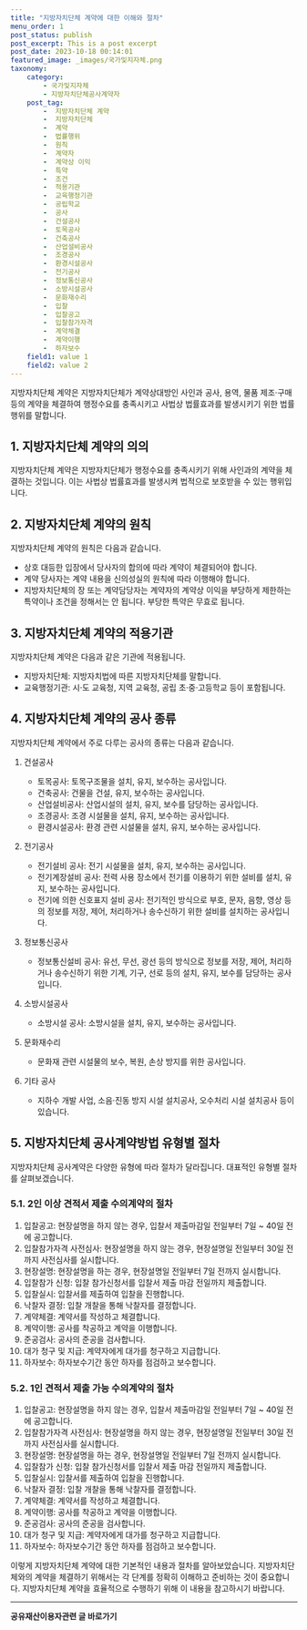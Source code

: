 ```yaml
---
title: "지방자치단체 계약에 대한 이해와 절차"
menu_order: 1
post_status: publish
post_excerpt: This is a post excerpt
post_date: 2023-10-18 00:14:01
featured_image: _images/국가및지자체.png
taxonomy:
    category:
        - 국가및지자체
        - 지방자치단체공사계약자
    post_tag:
        -  지방자치단체 계약
        -  지방자치단체
        -  계약
        -  법률행위
        -  원칙
        -  계약자
        -  계약상 이익
        -  특약
        -  조건
        -  적용기관
        -  교육행정기관
        -  공립학교
        -  공사
        -  건설공사
        -  토목공사
        -  건축공사
        -  산업설비공사
        -  조경공사
        -  환경시설공사
        -  전기공사
        -  정보통신공사
        -  소방시설공사
        -  문화재수리
        -  입찰
        -  입찰공고
        -  입찰참가자격
        -  계약체결
        -  계약이행
        -  하자보수
    field1: value 1
    field2: value 2
---
```



지방자치단체 계약은 지방자치단체가 계약상대방인 사인과 공사, 용역, 물품 제조·구매 등의 계약을 체결하여 행정수요를 충족시키고 사법상 법률효과를 발생시키기 위한 법률행위를 말합니다.

## 1. 지방자치단체 계약의 의의

지방자치단체 계약은 지방자치단체가 행정수요를 충족시키기 위해 사인과의 계약을 체결하는 것입니다. 이는 사법상 법률효과를 발생시켜 법적으로 보호받을 수 있는 행위입니다.

## 2. 지방자치단체 계약의 원칙

지방자치단체 계약의 원칙은 다음과 같습니다.

- 상호 대등한 입장에서 당사자의 합의에 따라 계약이 체결되어야 합니다.
- 계약 당사자는 계약 내용을 신의성실의 원칙에 따라 이행해야 합니다.
- 지방자치단체의 장 또는 계약담당자는 계약자의 계약상 이익을 부당하게 제한하는 특약이나 조건을 정해서는 안 됩니다. 부당한 특약은 무효로 됩니다.

## 3. 지방자치단체 계약의 적용기관

지방자치단체 계약은 다음과 같은 기관에 적용됩니다.

- 지방자치단체: 지방자치법에 따른 지방자치단체를 말합니다.
- 교육행정기관: 시·도 교육청, 지역 교육청, 공립 초·중·고등학교 등이 포함됩니다.

## 4. 지방자치단체 계약의 공사 종류

지방자치단체 계약에서 주로 다루는 공사의 종류는 다음과 같습니다.

1. 건설공사
   - 토목공사: 토목구조물을 설치, 유지, 보수하는 공사입니다.
   - 건축공사: 건물을 건설, 유지, 보수하는 공사입니다.
   - 산업설비공사: 산업시설의 설치, 유지, 보수를 담당하는 공사입니다.
   - 조경공사: 조경 시설물을 설치, 유지, 보수하는 공사입니다.
   - 환경시설공사: 환경 관련 시설물을 설치, 유지, 보수하는 공사입니다.

2. 전기공사
   - 전기설비 공사: 전기 시설물을 설치, 유지, 보수하는 공사입니다.
   - 전기계장설비 공사: 전력 사용 장소에서 전기를 이용하기 위한 설비를 설치, 유지, 보수하는 공사입니다.
   - 전기에 의한 신호표지 설비 공사: 전기적인 방식으로 부호, 문자, 음향, 영상 등의 정보를 저장, 제어, 처리하거나 송수신하기 위한 설비를 설치하는 공사입니다.

3. 정보통신공사
   - 정보통신설비 공사: 유선, 무선, 광선 등의 방식으로 정보를 저장, 제어, 처리하거나 송수신하기 위한 기계, 기구, 선로 등의 설치, 유지, 보수를 담당하는 공사입니다.

4. 소방시설공사
   - 소방시설 공사: 소방시설을 설치, 유지, 보수하는 공사입니다.

5. 문화재수리
   - 문화재 관련 시설물의 보수, 복원, 손상 방지를 위한 공사입니다.

6. 기타 공사
   - 지하수 개발 사업, 소음·진동 방지 시설 설치공사, 오수처리 시설 설치공사 등이 있습니다.

## 5. 지방자치단체 공사계약방법 유형별 절차

지방자치단체 공사계약은 다양한 유형에 따라 절차가 달라집니다. 대표적인 유형별 절차를 살펴보겠습니다.

### 5.1. 2인 이상 견적서 제출 수의계약의 절차

1. 입찰공고: 현장설명을 하지 않는 경우, 입찰서 제출마감일 전일부터 7일 ~ 40일 전에 공고합니다.
2. 입찰참가자격 사전심사: 현장설명을 하지 않는 경우, 현장설명일 전일부터 30일 전까지 사전심사를 실시합니다.
3. 현장설명: 현장설명을 하는 경우, 현장설명일 전일부터 7일 전까지 실시합니다.
4. 입찰참가 신청: 입찰 참가신청서를 입찰서 제출 마감 전일까지 제출합니다.
5. 입찰실시: 입찰서를 제출하여 입찰을 진행합니다.
6. 낙찰자 결정: 입찰 개찰을 통해 낙찰자를 결정합니다.
7. 계약체결: 계약서를 작성하고 체결합니다.
8. 계약이행: 공사를 착공하고 계약을 이행합니다.
9. 준공검사: 공사의 준공을 검사합니다.
10. 대가 청구 및 지급: 계약자에게 대가를 청구하고 지급합니다.
11. 하자보수: 하자보수기간 동안 하자를 점검하고 보수합니다.

### 5.2. 1인 견적서 제출 가능 수의계약의 절차

1. 입찰공고: 현장설명을 하지 않는 경우, 입찰서 제출마감일 전일부터 7일 ~ 40일 전에 공고합니다.
2. 입찰참가자격 사전심사: 현장설명을 하지 않는 경우, 현장설명일 전일부터 30일 전까지 사전심사를 실시합니다.
3. 현장설명: 현장설명을 하는 경우, 현장설명일 전일부터 7일 전까지 실시합니다.
4. 입찰참가 신청: 입찰 참가신청서를 입찰서 제출 마감 전일까지 제출합니다.
5. 입찰실시: 입찰서를 제출하여 입찰을 진행합니다.
6. 낙찰자 결정: 입찰 개찰을 통해 낙찰자를 결정합니다.
7. 계약체결: 계약서를 작성하고 체결합니다.
8. 계약이행: 공사를 착공하고 계약을 이행합니다.
9. 준공검사: 공사의 준공을 검사합니다.
10. 대가 청구 및 지급: 계약자에게 대가를 청구하고 지급합니다.
11. 하자보수: 하자보수기간 동안 하자를 점검하고 보수합니다.

이렇게 지방자치단체 계약에 대한 기본적인 내용과 절차를 알아보았습니다. 지방자치단체와의 계약을 체결하기 위해서는 각 단계를 정확히 이해하고 준비하는 것이 중요합니다. 지방자치단체 계약을 효율적으로 수행하기 위해 이 내용을 참고하시기 바랍니다.

<!-- wp:separator -->
<hr class="wp-block-separator has-alpha-channel-opacity"/>
<!-- /wp:separator -->
<!-- wp:group {"backgroundColor":"base","layout":{"type":"constrained"}} -->
<div class="wp-block-group has-base-background-color has-background">
<!-- wp:paragraph {"align":"center","fontSize":"large"} -->
<p class="has-text-align-center has-large-font-size"><strong>공유재산이용자관련 글 바로가기</strong></p>
<!-- /wp:paragraph -->


<!-- wp:latest-posts{"categories": [{"id": 1570, "count": 100, "description": "", "link": "https://uknowlaw.com/category/https://uknowlaw.com/category/%ea%b3%b5%ec%9c%a0%ec%9e%ac%ec%82%b0%ec%9d%b4%ec%9a%a9%ec%9e%90//", "name": "공유재산이용자", "slug": "공유재산이용자", "taxonomy": "category", "parent": 0, "meta": [],"_links":{"self":[{"href":"https://uknowlaw.com/wp-json/wp/v2/categories/1570"}],"collection":[{"href":"https://uknowlaw.com/wp-json/wp/v2/categories"}],"about":[{"href":"https://uknowlaw.com/wp-json/wp/v2/taxonomies/category"}],"wp:post_type":[{"href":"https://uknowlaw.com/wp-json/wp/v2/posts?categories=1570"}],"curies":[{"name":"wp","href":"https://api.w.org/{rel}","templated":true}]}}],"postsToShow":100,"excerptLength":28,"postLayout":"grid","columns":2,"featuredImageAlign":"left","featuredImageSizeSlug":"large","fontSize":"medium"} /-->
</div>
<!-- /wp:group -->
    